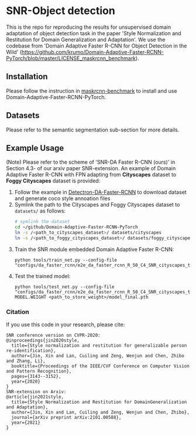 # SNR-Object detection 

This is the repo for reproducing the results for unsupervised domain adaptation of object detection task in the paper 'Style Normalization and Restitution for Domain Generalization and Adaptation'. We use the codebase from 'Domain Adaptive Faster R-CNN for Object Detection in the Wild' (https://github.com/krumo/Domain-Adaptive-Faster-RCNN-PyTorch/blob/master/LICENSE_maskrcnn_benchmark).


## Installation

Please follow the instruction in [maskrcnn-benchmark](https://github.com/facebookresearch/maskrcnn-benchmark) to install and use Domain-Adaptive-Faster-RCNN-PyTorch.

## Datasets

Please refer to the semantic segmentation sub-section for more details.


## Example Usage
(Note) Please refer to the scheme of 'SNR-DA Faster R-CNN (ours)' in Section 4.3- of our arxiv paper SNR-extension.
An example of Domain Adaptive Faster R-CNN with FPN adapting from **Cityscapes** dataset to **Foggy Cityscapes** dataset is provided:
1. Follow the example in [Detectron-DA-Faster-RCNN](https://github.com/krumo/Detectron-DA-Faster-RCNN) to download dataset and generate coco style annoation files
2. Symlink the path to the Cityscapes and Foggy Cityscapes dataset to `datasets/` as follows:
    ```bash
    # symlink the dataset
    cd ~/github/Domain-Adaptive-Faster-RCNN-PyTorch
    ln -s /<path_to_cityscapes_dataset>/ datasets/cityscapes
    ln -s /<path_to_foggy_cityscapes_dataset>/ datasets/foggy_cityscapes
    ```
3. Train the SNR module embedded Domain Adaptive Faster R-CNN:
    ```
    python tools/train_net.py --config-file "configs/da_faster_rcnn/e2e_da_faster_rcnn_R_50_C4_SNR_cityscapes_to_foggy_cityscapes.yaml"
    ```
4. Test the trained model:
    ```
    python tools/test_net.py --config-file "configs/da_faster_rcnn/e2e_da_faster_rcnn_R_50_C4_SNR_cityscapes_to_foggy_cityscapes.yaml" MODEL.WEIGHT <path_to_store_weight>/model_final.pth
    ```
### Citation

If you use this code in your research, please cite:

```
SNR conference version on CVPR-2020:
@inproceedings{jin2020style,
  title={Style normalization and restitution for generalizable person re-identification},
  author={Jin, Xin and Lan, Cuiling and Zeng, Wenjun and Chen, Zhibo and Zhang, Li},
  booktitle={Proceedings of the IEEE/CVF Conference on Computer Vision and Pattern Recognition},
  pages={3143--3152},
  year={2020}
}
SNR-extension on Arxiv:
@article{jin2021style,
  title={Style Normalization and Restitution for DomainGeneralization and Adaptation},
  author={Jin, Xin and Lan, Cuiling and Zeng, Wenjun and Chen, Zhibo},
  journal={arXiv preprint arXiv:2101.00588},
  year={2021}
}
```